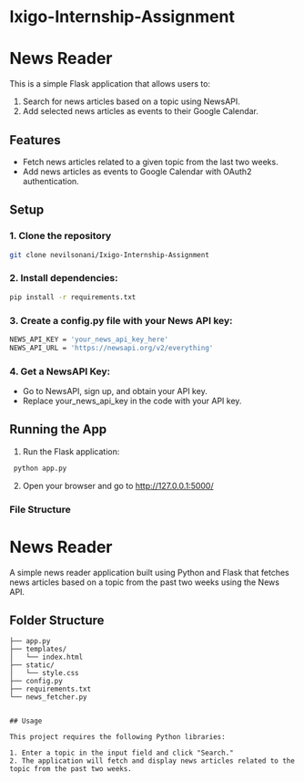 # Ixigo-Internship-Assignment

# News Reader

This is a simple Flask application that allows users to:
1. Search for news articles based on a topic using NewsAPI.
2. Add selected news articles as events to their Google Calendar.

## Features
- Fetch news articles related to a given topic from the last two weeks.
- Add news articles as events to Google Calendar with OAuth2 authentication.

## Setup

### 1. Clone the repository

```bash
git clone nevilsonani/Ixigo-Internship-Assignment
```

### 2. Install dependencies:

```bash
pip install -r requirements.txt
```

### 3. Create a config.py file with your News API key:

```bash
NEWS_API_KEY = 'your_news_api_key_here'
NEWS_API_URL = 'https://newsapi.org/v2/everything'
```

### 4. Get a NewsAPI Key:

- Go to NewsAPI, sign up, and obtain your API key.
- Replace your_news_api_key in the code with your API key.



<h2>Running the App</h2>

1. Run the Flask application:

```bash
 python app.py
```

2.  Open your browser and go to http://127.0.0.1:5000/

<h3>File Structure</h3>

# News Reader

A simple news reader application built using Python and Flask that fetches news articles based on a topic from the past two weeks using the News API.

## Folder Structure

```plaintext
├── app.py
├── templates/
│   └── index.html
├── static/
│   └── style.css
├── config.py
├── requirements.txt
└── news_fetcher.py


## Usage

This project requires the following Python libraries:

1. Enter a topic in the input field and click "Search."
2. The application will fetch and display news articles related to the topic from the past two weeks.
